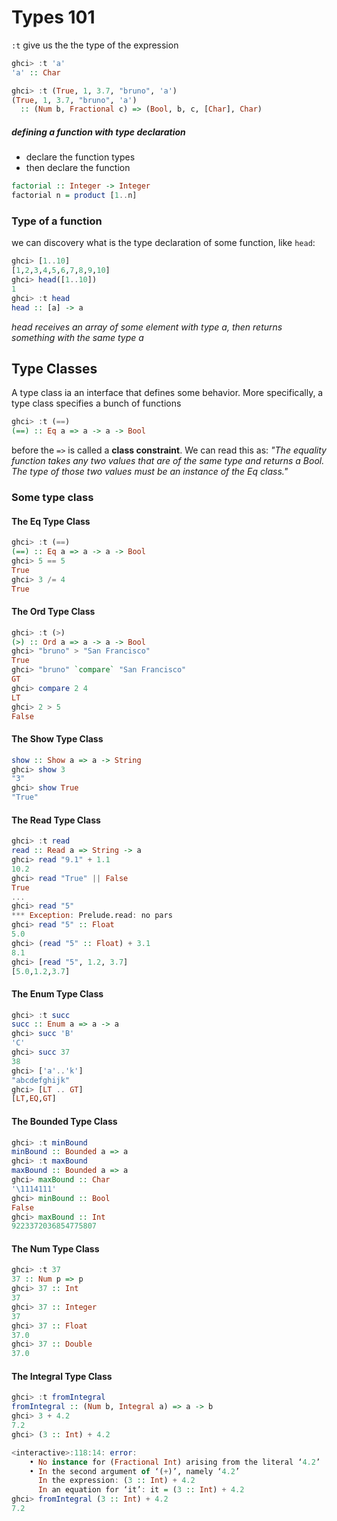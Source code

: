 # Types 101

`:t` give us the the type of the expression

``` haskell
ghci> :t 'a'
'a' :: Char

ghci> :t (True, 1, 3.7, "bruno", 'a')
(True, 1, 3.7, "bruno", 'a')
  :: (Num b, Fractional c) => (Bool, b, c, [Char], Char)
```

##### defining a function with type declaration

- declare the function types
- then declare the function

```haskell
factorial :: Integer -> Integer
factorial n = product [1..n]
```

### Type of a function

we can discovery what is the type declaration of some function, like `head`:

```haskell
ghci> [1..10]
[1,2,3,4,5,6,7,8,9,10]
ghci> head([1..10])
1
ghci> :t head
head :: [a] -> a
```

*head receives an array of some element with type a, then returns something with the same type a*

## Type Classes
A type class ia an interface that defines some behavior. More specifically, a type class specifies a bunch of functions

```haskell
ghci> :t (==)
(==) :: Eq a => a -> a -> Bool
```

before the `=>` is called a **class constraint**. We can read this as: *"The equality function takes any two values that are of the same type and returns a Bool. The type of those two values must be an instance of the Eq class."*

### Some type class
#### The Eq Type Class
```haskell
ghci> :t (==)
(==) :: Eq a => a -> a -> Bool
ghci> 5 == 5
True
ghci> 3 /= 4
True
```

#### The Ord Type Class
```haskell
ghci> :t (>)
(>) :: Ord a => a -> a -> Bool
ghci> "bruno" > "San Francisco"
True
ghci> "bruno" `compare` "San Francisco"
GT
ghci> compare 2 4
LT
ghci> 2 > 5
False
```

#### The Show Type Class
```haskell
show :: Show a => a -> String
ghci> show 3
"3"
ghci> show True
"True"
```

#### The Read Type Class
```haskell
ghci> :t read
read :: Read a => String -> a
ghci> read "9.1" + 1.1
10.2
ghci> read "True" || False
True
...
ghci> read "5"
*** Exception: Prelude.read: no pars
ghci> read "5" :: Float
5.0
ghci> (read "5" :: Float) + 3.1
8.1
ghci> [read "5", 1.2, 3.7]
[5.0,1.2,3.7]
```

#### The Enum Type Class
```haskell
ghci> :t succ
succ :: Enum a => a -> a
ghci> succ 'B'
'C'
ghci> succ 37
38
ghci> ['a'..'k']
"abcdefghijk"
ghci> [LT .. GT]
[LT,EQ,GT]

```

#### The Bounded Type Class
```haskell
ghci> :t minBound
minBound :: Bounded a => a
ghci> :t maxBound
maxBound :: Bounded a => a
ghci> maxBound :: Char
'\1114111'
ghci> minBound :: Bool
False
ghci> maxBound :: Int
9223372036854775807
```

#### The Num Type Class
```haskell
ghci> :t 37
37 :: Num p => p
ghci> 37 :: Int
37
ghci> 37 :: Integer
37
ghci> 37 :: Float
37.0
ghci> 37 :: Double
37.0
```

#### The Integral Type Class
```haskell
ghci> :t fromIntegral
fromIntegral :: (Num b, Integral a) => a -> b
ghci> 3 + 4.2
7.2
ghci> (3 :: Int) + 4.2

<interactive>:118:14: error:
    • No instance for (Fractional Int) arising from the literal ‘4.2’
    • In the second argument of ‘(+)’, namely ‘4.2’
      In the expression: (3 :: Int) + 4.2
      In an equation for ‘it’: it = (3 :: Int) + 4.2
ghci> fromIntegral (3 :: Int) + 4.2
7.2
```